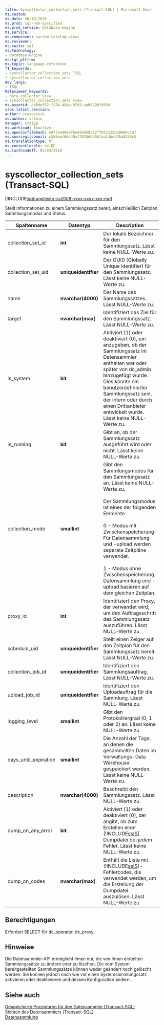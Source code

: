 ```yaml
---
title: Syscollector_collection_sets (Transact-SQL) | Microsoft Docs
ms.custom: 
ms.date: 06/10/2016
ms.prod: sql-non-specified
ms.prod_service: database-engine
ms.service: 
ms.component: system-catalog-views
ms.reviewer: 
ms.suite: sql
ms.technology:
- database-engine
ms.tgt_pltfrm: 
ms.topic: language-reference
f1_keywords:
- syscollector_collection_sets_TSQL
- syscollector_collection_sets
dev_langs:
- TSQL
helpviewer_keywords:
- data collector view
- syscollector_collection_sets view
ms.assetid: db0def92-f25b-45da-9709-eab972b33800
caps.latest.revision: 
author: stevestein
ms.author: sstein
manager: craigg
ms.workload: Inactive
ms.openlocfilehash: e9f33a49eef6a80e058a12ff032322bb9060c7af
ms.sourcegitcommit: c556eaf60a49af7025db35b7aa14beb76a8158c5
ms.translationtype: MT
ms.contentlocale: de-DE
ms.lasthandoff: 02/03/2018
---
```

# <a name="syscollectorcollectionsets-transact-sql"></a>syscollector_collection_sets (Transact-SQL)
[!INCLUDE[tsql-appliesto-ss2008-xxxx-xxxx-xxx-md](../../includes/tsql-appliesto-ss2008-xxxx-xxxx-xxx-md.md)]

  Stellt Informationen zu einem Sammlungssatz bereit, einschließlich Zeitplan, Sammlungsmodus und Status.  
  
|Spaltenname|Datentyp|Description|  
|-----------------|---------------|-----------------|  
|collection_set_id|**int**|Der lokale Bezeichner für den Sammlungssatz. Lässt keine NULL-Werte zu.|  
|collection_set_uid|**uniqueidentifier**|Der GUID (Globally Unique Identifier) für den Sammlungssatz. Lässt keine NULL-Werte zu.|  
|name|**nvarchar(4000)**|Der Name des Sammlungssatzes. Lässt NULL-Werte zu.|  
|target|**nvarchar(max)**|Identifiziert das Ziel für den Sammlungssatz. Lässt NULL-Werte zu.|  
|is_system|**bit**|Aktiviert (1) oder deaktiviert (0), um anzugeben, ob der Sammlungssatz im Datensammler enthalten war oder später von dc_admin hinzugefügt wurde. Dies könnte ein benutzerdefinierter Sammlungssatz sein, der intern oder durch einen Drittanbieter entwickelt wurde. Lässt keine NULL-Werte zu.|  
|is_running|**bit**|Gibt an, ob der Sammlungssatz ausgeführt wird oder nicht. Lässt keine NULL-Werte zu.|  
|collection_mode|**smallint**|Gibt den Sammlungsmodus für den Sammlungssatz an. Lässt keine NULL-Werte zu.<br /><br /> Der Sammlungsmodus ist eines der folgenden Elemente:<br /><br /> 0 - Modus mit Zwischenspeicherung. Für Datensammlung und -upload werden separate Zeitpläne verwendet.<br /><br /> 1 - Modus ohne Zwischenspeicherung. Datensammlung und -upload basieren auf dem gleichen Zeitplan.|  
|proxy_id|**int**|Identifiziert den Proxy, der verwendet wird, um den Auftragsschritt des Sammlungssatz auszuführen. Lässt NULL-Werte zu.|  
|schedule_uid|**uniqueidentifier**|Stellt einen Zeiger auf den Zeitplan für den Sammlungssatz bereit. Lässt NULL-Werte zu.|  
|collection_job_id|**uniqueidentifier**|Identifiziert den Sammlungsauftrag. Lässt NULL-Werte zu.|  
|upload_job_id|**uniqueidentifier**|Identifiziert den Uploadauftrag für die Sammlung. Lässt NULL-Werte zu.|  
|logging_level|**smallint**|Gibt den Protokolliergrad (0, 1 oder 2) an. Lässt keine NULL-Werte zu.|  
|days_until_expiration|**smallint**|Die Anzahl der Tage, an denen die gesammelten Daten im Verwaltungs-Data Warehouse gespeichert werden. Lässt keine NULL-Werte zu.|  
|description|**nvarchar(4000)**|Beschreibt den Sammlungssatz. Lässt NULL-Werte zu.|  
|dump_on_any_error|**bit**|Aktiviert (1) oder deaktiviert (0), der angibt, ob zum Erstellen einer [!INCLUDE[ssIS](../../includes/ssis-md.md)] Dumpdatei bei jedem Fehler. Lässt keine NULL-Werte zu.|  
|dump_on_codes|**nvarchar(max)**|Enthält die Liste mit [!INCLUDE[ssIS](../../includes/ssis-md.md)]-Fehlercodes, die verwendet werden, um die Erstellung der Dumpdatei auszulösen. Lässt NULL-Werte zu.|  
  
## <a name="permissions"></a>Berechtigungen  
 Erfordert SELECT für dc_operator, dc_proxy.  
  
## <a name="remarks"></a>Hinweise  
 Die Datensammler-API ermöglicht Ihnen nur, die von Ihnen erstellten Sammlungssätze zu ändern oder zu löschen. Die vom System bereitgestellten Sammlungssätze können weder geändert noch gelöscht werden. Sie können jedoch nach wie vor einen Systemsammlungssatz aktivieren oder deaktivieren und dessen Konfiguration ändern.  
  
## <a name="see-also"></a>Siehe auch  
 [Gespeicherte Prozeduren für den Datensammler &#40;Transact-SQL&#41;](../../relational-databases/system-stored-procedures/data-collector-stored-procedures-transact-sql.md)   
 [Sichten des Datensammlers &#40;Transact-SQL&#41;](../../relational-databases/system-catalog-views/data-collector-views-transact-sql.md)   
 [Datensammlung](../../relational-databases/data-collection/data-collection.md)  
  
  
